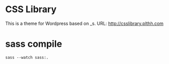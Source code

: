 # CSS Library
This is a theme for Wordpress based on _s.
URL:
http://csslibrary.plthh.com

# sass compile
```
sass --watch sass:.
```
